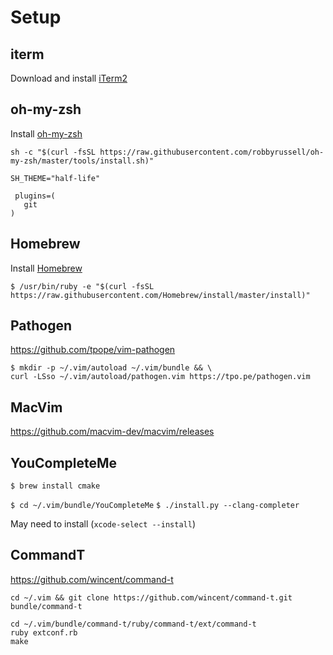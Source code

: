 # Setup

## iterm

Download and install [iTerm2](https://www.iterm2.com/index.html)

## oh-my-zsh

Install [oh-my-zsh](https://github.com/robbyrussell/oh-my-zsh)

`sh -c "$(curl -fsSL https://raw.githubusercontent.com/robbyrussell/oh-my-zsh/master/tools/install.sh)"`

```
SH_THEME="half-life"

 plugins=(
   git
)
```

## Homebrew

Install [Homebrew](https://brew.sh/)

`$ /usr/bin/ruby -e "$(curl -fsSL https://raw.githubusercontent.com/Homebrew/install/master/install)"`

## Pathogen

https://github.com/tpope/vim-pathogen

```
$ mkdir -p ~/.vim/autoload ~/.vim/bundle && \
curl -LSso ~/.vim/autoload/pathogen.vim https://tpo.pe/pathogen.vim
```

## MacVim

https://github.com/macvim-dev/macvim/releases

## YouCompleteMe

`$ brew install cmake`

`$ cd ~/.vim/bundle/YouCompleteMe`
`$ ./install.py --clang-completer`

May need to install (`xcode-select --install`)

## CommandT

https://github.com/wincent/command-t

`cd ~/.vim && git clone https://github.com/wincent/command-t.git bundle/command-t`

```
cd ~/.vim/bundle/command-t/ruby/command-t/ext/command-t
ruby extconf.rb
make
```




	
	
